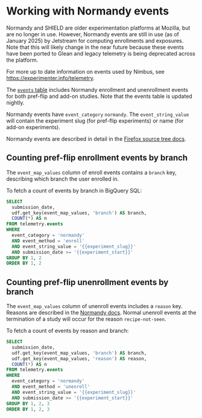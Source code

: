 # Working with Normandy events

<div class="warning">
Normandy and SHIELD are older experimentation platforms
at Mozilla, but are no longer in use. However, Normandy
events are still in use (as of January 2025) by Jetstream
for computing enrollments and exposures. Note that this
will likely change in the near future because these events
have been ported to Glean and legacy telemetry is being
deprecated across the platform.

For more up to date information on events used by Nimbus,
see <https://experimenter.info/telemetry>.
</div>

The [`events` table](../datasets/batch_view/events/reference.md)
includes Normandy enrollment and unenrollment events
for both pref-flip and add-on studies.
Note that the events table is updated nightly.

Normandy events have `event_category` `normandy`.
The `event_string_value` will contain the experiment slug (for pref-flip experiments)
or name (for add-on experiments).

Normandy events are described in detail in the
[Firefox source tree docs][normandy-doc].


## Counting pref-flip enrollment events by branch

The `event_map_values` column of enroll events contains a `branch` key,
describing which branch the user enrolled in.

To fetch a count of events by branch in BigQuery SQL:

```sql
SELECT
  submission_date,
  udf.get_key(event_map_values, 'branch') AS branch,
  COUNT(*) AS n
FROM telemetry.events
WHERE
  event_category = 'normandy'
  AND event_method = 'enroll'
  AND event_string_value = '{{experiment_slug}}'
  AND submission_date >= '{{experiment_start}}'
GROUP BY 1, 2
ORDER BY 1, 2
```

## Counting pref-flip unenrollment events by branch

The `event_map_values` column of unenroll events includes a `reason` key.
Reasons are described in the [Normandy docs][normandy-doc].
Normal unenroll events at the termination of a study will occur for the reason `recipe-not-seen`.

To fetch a count of events by reason and branch:

```sql
SELECT
  submission_date,
  udf.get_key(event_map_values, 'branch') AS branch,
  udf.get_key(event_map_values, 'reason') AS reason,
  COUNT(*) AS n
FROM telemetry.events
WHERE
  event_category = 'normandy'
  AND event_method = 'unenroll'
  AND event_string_value = '{{experiment_slug}}'
  AND submission_date >= '{{experiment_start}}'
GROUP BY 1, 2, 3
ORDER BY 1, 2, 3
```

[normandy-doc]: https://firefox-source-docs.mozilla.org/toolkit/components/normandy/normandy/data-collection.html#enrollment
